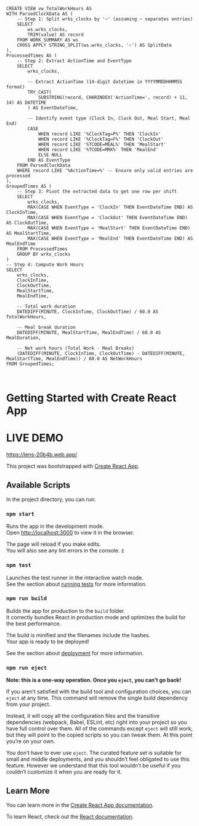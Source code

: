 


```
CREATE VIEW vw_TotalWorkHours AS
WITH ParsedClockData AS (
    -- Step 1: Split wrks_clocks by '~' (assuming ~ separates entries)
    SELECT 
        ws.wrks_clocks, 
        TRIM(value) AS record
    FROM WORK_SUMMARY AS ws
    CROSS APPLY STRING_SPLIT(ws.wrks_clocks, '~') AS SplitData
),
ProcessedTimes AS (
    -- Step 2: Extract ActionTime and EventType
    SELECT 
        wrks_clocks,
        
        -- Extract ActionTime (14-digit datetime in YYYYMMDDHHMMSS format)
        TRY_CAST(
            SUBSTRING(record, CHARINDEX('ActionTime=', record) + 11, 14) AS DATETIME
        ) AS EventDateTime,
        
        -- Identify event type (Clock In, Clock Out, Meal Start, Meal End)
        CASE 
            WHEN record LIKE '%ClockTag=P%' THEN 'ClockIn'
            WHEN record LIKE '%ClockTag=F%' THEN 'ClockOut'
            WHEN record LIKE '%TCODE=MEAL%' THEN 'MealStart'
            WHEN record LIKE '%TCODE=MRK%' THEN 'MealEnd'
            ELSE NULL 
        END AS EventType
    FROM ParsedClockData
    WHERE record LIKE '%ActionTime=%' -- Ensure only valid entries are processed
),
GroupedTimes AS (
    -- Step 3: Pivot the extracted data to get one row per shift
    SELECT 
        wrks_clocks,
        MAX(CASE WHEN EventType = 'ClockIn' THEN EventDateTime END) AS ClockInTime,
        MAX(CASE WHEN EventType = 'ClockOut' THEN EventDateTime END) AS ClockOutTime,
        MAX(CASE WHEN EventType = 'MealStart' THEN EventDateTime END) AS MealStartTime,
        MAX(CASE WHEN EventType = 'MealEnd' THEN EventDateTime END) AS MealEndTime
    FROM ProcessedTimes
    GROUP BY wrks_clocks
)
-- Step 4: Compute Work Hours
SELECT 
    wrks_clocks,
    ClockInTime,
    ClockOutTime,
    MealStartTime,
    MealEndTime,
    
    -- Total work duration
    DATEDIFF(MINUTE, ClockInTime, ClockOutTime) / 60.0 AS TotalWorkHours,
    
    -- Meal break duration
    DATEDIFF(MINUTE, MealStartTime, MealEndTime) / 60.0 AS MealDuration,
    
    -- Net work hours (Total Work - Meal Breaks)
    (DATEDIFF(MINUTE, ClockInTime, ClockOutTime) - DATEDIFF(MINUTE, MealStartTime, MealEndTime)) / 60.0 AS NetWorkHours
FROM GroupedTimes;



```


# Getting Started with Create React App

# LIVE DEMO
https://lens-20b4b.web.app/

This project was bootstrapped with [Create React App](https://github.com/facebook/create-react-app).

## Available Scripts

In the project directory, you can run:

### `npm start`

Runs the app in the development mode.\
Open [http://localhost:3000](http://localhost:3000) to view it in the browser.

The page will reload if you make edits.\
You will also see any lint errors in the console.
z
### `npm test`

Launches the test runner in the interactive watch mode.\
See the section about [running tests](https://facebook.github.io/create-react-app/docs/running-tests) for more information.

### `npm run build`

Builds the app for production to the `build` folder.\
It correctly bundles React in production mode and optimizes the build for the best performance.

The build is minified and the filenames include the hashes.\
Your app is ready to be deployed!

See the section about [deployment](https://facebook.github.io/create-react-app/docs/deployment) for more information.

### `npm run eject`

**Note: this is a one-way operation. Once you `eject`, you can’t go back!**

If you aren’t satisfied with the build tool and configuration choices, you can `eject` at any time. This command will remove the single build dependency from your project.

Instead, it will copy all the configuration files and the transitive dependencies (webpack, Babel, ESLint, etc) right into your project so you have full control over them. All of the commands except `eject` will still work, but they will point to the copied scripts so you can tweak them. At this point you’re on your own.

You don’t have to ever use `eject`. The curated feature set is suitable for small and middle deployments, and you shouldn’t feel obligated to use this feature. However we understand that this tool wouldn’t be useful if you couldn’t customize it when you are ready for it.

## Learn More

You can learn more in the [Create React App documentation](https://facebook.github.io/create-react-app/docs/getting-started).

To learn React, check out the [React documentation](https://reactjs.org/).
